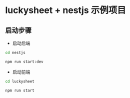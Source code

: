 # luckysheet + nestjs 示例项目

## 启动步骤

- 启动后端

```bash
cd nestjs

npm run start:dev
```

- 启动前端

```bash
cd luckysheet

npm run start
```
